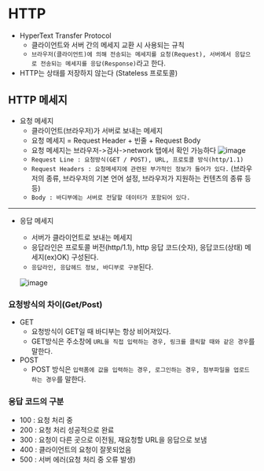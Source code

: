 # HTTP
- HyperText Transfer Protocol
  + 클라이언트와 서버 간의 메세지 교환 시 사용되는 규칙
  + `브라우저(클라이언트)에 의해 전송되는 메세지를 요청(Request), 서버에서 응답으로 전송되는 메세지를 응답(Response)`라고 한다.
- HTTP는 상태를 저장하지 않는다 (Stateless 프로토콜)

## HTTP 메세지
  + 요청 메세지
    - 클라이언트(브라우저)가 서버로 보내는 메세지
    - 요청 메세지 = Request Header + 빈줄 + Request Body
    - 요청 메세지는 브라우저->검사->network 탭에서 확인 가능하다
     ![image](https://user-images.githubusercontent.com/87356533/140911903-ca76b1f1-958b-426a-85ed-601466c77e12.png)
    - `Request Line : 요청방식(GET / POST), URL, 프로토콜 방식(http/1.1)`
    - `Request Headers : 요청메세지에 관련된 부가적인 정보가 들어가 있다.`
      (브라우저의 종류, 브라우저의 기본 언어 설정, 브라우저가 지원하는 컨텐츠의 종류 등등)
    - `Body : 바디부에는 서버로 전달할 데이터가 포함되어 있다.`
---------------------------------------------------------------------------------------
   + 응답 메세지
     - 서버가 클라이언트로 보내는 메세지
     - 응답라인은 프로토콜 버전(http/1.1), http 응답 코드(숫자), 응답코드(상태) 메세지(ex)OK) 구성된다.
     - `응답라인, 응답헤드 정보, 바디부로 구분`된다.
     
     ![image](https://user-images.githubusercontent.com/87356533/140913192-3a0da935-5ec5-40bf-89ab-e5604c923a2a.png)

### 요청방식의 차이(Get/Post)
- GET
  + 요청방식이 GET일 때 바디부는 항상 비어져있다.
  + GET방식은 주소창에 `URL을 직접 입력하는 경우, 링크를 클릭할 때와 같은 경우`를 말한다.
- POST
  + POST 방식은 `입력폼에 값을 입력하는 경우, 로그인하는 경우, 첨부파일을 업로드 하는 경우`를 말한다.

### 응답 코드의 구분
- 100 : 요청 처리 중
- 200 : 요청 처리 성공적으로 완료
- 300 : 요청이 다른 곳으로 이전됨, 재요청할 URL을 응답으로 보냄
- 400 : 클라이언트의 요청이 잘못되었음
- 500 : 서버 에러(요청 처리 중 오류 발생)
